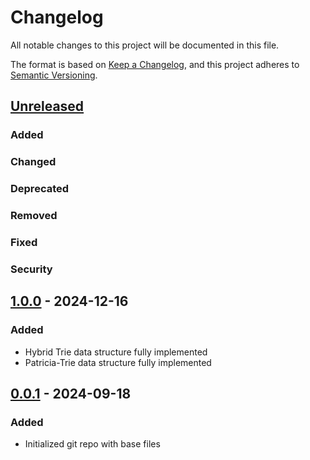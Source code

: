 # Changelog

All notable changes to this project will be documented in this file.

The format is based on [Keep a Changelog](https://keepachangelog.com/en/1.1.0/),
and this project adheres to [Semantic Versioning](https://semver.org/spec/v2.0.0.html).

## [Unreleased]

### Added

### Changed

### Deprecated

### Removed

### Fixed

### Security

## [1.0.0] - 2024-12-16

### Added

- Hybrid Trie data structure fully implemented
- Patricia-Trie data structure fully implemented

## [0.0.1] - 2024-09-18

### Added

- Initialized git repo with base files

[unreleased]: https://github.com/GreengagePlum/tries/compare/v1.0.0...HEAD

[1.0.0]: https://github.com/GreengagePlum/tries/compare/v0.0.1...v1.0.0

[0.0.1]: https://github.com/GreengagePlum/tries/releases/tag/v0.0.1
